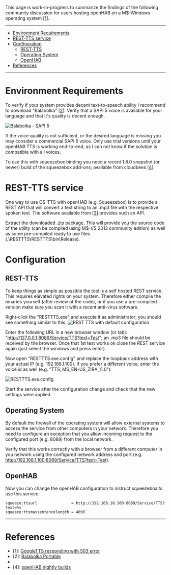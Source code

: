 This page is work-in-progress to summarize the findings of the following community discussion for users hosting openHAB on a M$-Windows operating system [[1](https://community.openhab.org/t/googletts-responding-with-503-error-even-after-the-url-fix/3385)].

***
* [Environment Requirements](#environment-requirements)
* [REST-TTS service](#rest-tts-service)
* [Configuration](#configuration)
  * [REST-TTS](#rest-tts)
  * [Operating System](#operating-system)
  * [OpenHAB](#openhab)
* [References](#references)

***

# Environment Requirements
To verify if your system provides decent text-to-speech ability I recommend to download "Balabolka" [[2](http://portableapps.com/apps/accessibility/balabolka-portable)]. Verify that a SAPI 5 voice is available for your language and that it's quality is decent enough.

![Balabolka - SAPI 5](https://dl.dropboxusercontent.com/u/1781347/wiki/Balabolka-SAPI5.png)

If the voice quality is not sufficient, or the desired language is missing you may consider a commercial SAPI 5 voice. Only use trial versions until your openHAB TTS is working end-to-end, as I can not know if the solution is compatible with all voices.

To use this with squeezebox binding you need a recent 1.8.0 snapshot (or newer) build of the squeezebox add-ons; available from cloudbees [[4](https://openhab.ci.cloudbees.com/job/openHAB)].

# REST-TTS service
One way to use OS-TTS with openHAB (e.g. Squeezebox) is to provide a REST API that will convert a text string to an .mp3 file with the respective spoken text. The software available from [[3](https://dl.dropboxusercontent.com/u/1781347/RESTTTS-2016-01-01.001.zip)] provides such an API.

Extract the downloaded .zip package. This will provide you the source code of the utility (can be compiled using M$-VS 2013 community edition) as well as some pre-compiled ready to use files (.\RESTTTS\RESTTTS\bin\Release).
# Configuration
## REST-TTS
To keep things as simple as possible the tool is a self hosted REST service. This requires elevated rights on your system. Therefore either compile the binaries yourself (after review of the code), or if you use a pre-compiled version make sure you scan it with a recent anti-virus software.

Right-click the "RESTTTS.exe" and execute it as administrator; you should see something similar to this:
![REST TTS with default configuration](https://dl.dropboxusercontent.com/u/1781347/wiki/2016-01-03%2016_03_48-_RESTTTS_RESTTTS_bin_Rele.png)

Enter the following URL in a new browser window (or tab): "http://127.0.0.1:8089/Service/TTS?text=Test"; an .mp3 file should be received by the browser. Once that 1st test works ok close the REST service again (just select the windows and press enter).

Now open "RESTTTS.exe.config" and replace the loopback address with your actual IP (e.g. 192.168.1.100). If you prefer a different voice, enter the voice id as well (e.g. "TTS_MS_EN-US_ZIRA_11.0"):

![RESTTTS.exe.config](https://dl.dropboxusercontent.com/u/1781347/wiki/2016-01-03%2016_12_06-Starten.png) 

Start the service after the configuration change and check that the new settings were applied.
 
## Operating System
By default the firewall of the operating system will allow external systems to access the service from other computers in your network. Therefore you need to configure an exception that you allow incoming request to the configured port (e.g. 8089) from the local network.

Verify that this works correctly with a browser from a different computer in you network using the configured network address and port (e.g. http://192.168.1.100:8089/Service/TTS?text=Test).

## OpenHAB

Now you can change the openHAB configuration to instruct squeezebox to use this service:

```
squeeze:ttsurl               = http://192.168.10.100:8089/Service/TTS?text=%s`
squeeze:ttsmaxsentencelength = 4096`
```

***
# References
* [1]: [GoogleTTS responding with 503 error](https://community.openhab.org/t/googletts-responding-with-503-error-even-after-the-url-fix/3385)
* [2]: [Balabolka Portable](portableapps.com/apps/accessibility/balabolka-portable)
* [3]: [REST-TTS](https://dl.dropboxusercontent.com/u/1781347/RESTTTS-2016-01-01.001.zip)
* [4]: [openHAB nightly builds](https://openhab.ci.cloudbees.com/job/openHAB)
